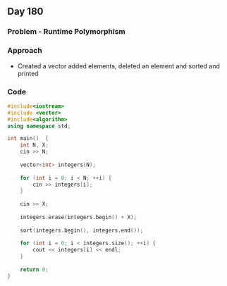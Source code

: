 ## Day 180

### Problem - Runtime Polymorphism

### Approach

- Created a vector added elements, deleted an element and sorted and printed

### Code

```cpp
#include<iostream>
#include <vector>
#include<algorithm>
using namespace std;

int main()  {
    int N, X;
    cin >> N;
    
    vector<int> integers(N);
    
    for (int i = 0; i < N; ++i) {
        cin >> integers[i];
    }
    
    cin >> X;
    
    integers.erase(integers.begin() + X);
    
    sort(integers.begin(), integers.end());
    
    for (int i = 0; i < integers.size(); ++i) {
        cout << integers[i] << endl;
    }
    
    return 0;
}
```
